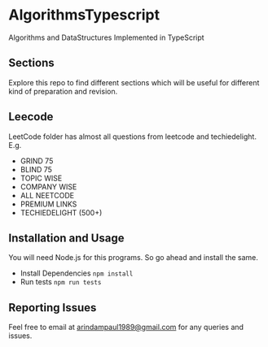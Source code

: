 # AlgorithmsTypescript

Algorithms and DataStructures Implemented in TypeScript

## Sections
Explore this repo to find different sections which will be useful for different kind of preparation and revision. 

## Leecode
LeetCode folder has almost all questions from leetcode and techiedelight. E.g.

* GRIND 75
* BLIND 75
* TOPIC WISE
* COMPANY WISE
* ALL NEETCODE
* PREMIUM LINKS
* TECHIEDELIGHT (500+)

## Installation and Usage
You will need Node.js for this programs. So go ahead and install the same. 
* Install Dependencies `npm install`
* Run tests `npm run tests`

## Reporting Issues
Feel free to email at arindampaul1989@gmail.com for any queries and issues.
